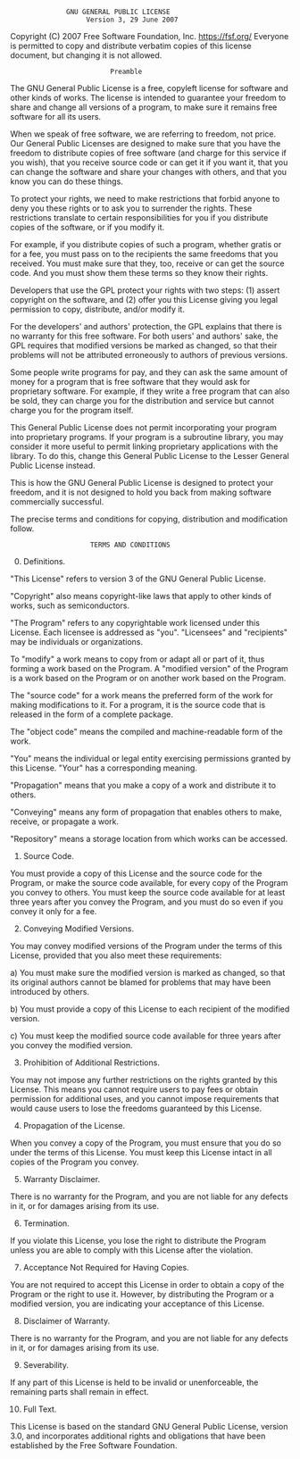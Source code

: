                   GNU GENERAL PUBLIC LICENSE
                       Version 3, 29 June 2007

 Copyright (C) 2007 Free Software Foundation, Inc. <https://fsf.org/>
 Everyone is permitted to copy and distribute verbatim copies
 of this license document, but changing it is not allowed.

                             Preamble

  The GNU General Public License is a free, copyleft license
for software and other kinds of works.  The license is intended
to guarantee your freedom to share and change all versions of a
program, to make sure it remains free software for all its users.

  When we speak of free software, we are referring to freedom, not
price.  Our General Public Licenses are designed to make sure that
you have the freedom to distribute copies of free software (and charge
for this service if you wish), that you receive source code or can get
it if you want it, that you can change the software and share your
changes with others, and that you know you can do these things.

  To protect your rights, we need to make restrictions that forbid
anyone to deny you these rights or to ask you to surrender the rights.
These restrictions translate to certain responsibilities for you if you
distribute copies of the software, or if you modify it.

  For example, if you distribute copies of such a program, whether
gratis or for a fee, you must pass on to the recipients the same
freedoms that you received.  You must make sure that they, too, receive
or can get the source code.  And you must show them these terms so they
know their rights.

  Developers that use the GPL protect your rights with two steps:
(1) assert copyright on the software, and (2) offer you this License
giving you legal permission to copy, distribute, and/or modify it.

  For the developers' and authors' protection, the GPL explains that
there is no warranty for this free software.  For both users' and
authors' sake, the GPL requires that modified versions be marked as
changed, so that their problems will not be attributed erroneously to
authors of previous versions.

  Some people write programs for pay, and they can ask the same amount
of money for a program that is free software that they would ask for
proprietary software.  For example, if they write a free program that
can also be sold, they can charge you for the distribution and service
but cannot charge you for the program itself.

  This General Public License does not permit incorporating your program
into proprietary programs.  If your program is a subroutine library,
you may consider it more useful to permit linking proprietary
applications with the library.  To do this, change this General Public
License to the Lesser General Public License instead.

  This is how the GNU General Public License is designed to protect
your freedom, and it is not designed to hold you back from making
software commercially successful.

  The precise terms and conditions for copying, distribution and
modification follow.

                        TERMS AND CONDITIONS

  0. Definitions.

  "This License" refers to version 3 of the GNU General Public License.

  "Copyright" also means copyright-like laws that apply to other
kinds of works, such as semiconductors.

  "The Program" refers to any copyrightable work licensed under
this License.  Each licensee is addressed as "you".  "Licensees" and
"recipients" may be individuals or organizations.

  To "modify" a work means to copy from or adapt all or part of it,
thus forming a work based on the Program.  A "modified version" of the
Program is a work based on the Program or on another work based on the
Program.

  The "source code" for a work means the preferred form of the work
for making modifications to it.  For a program, it is the source code
that is released in the form of a complete package.

  The "object code" means the compiled and machine-readable form of
the work.

  "You" means the individual or legal entity exercising permissions
granted by this License.  "Your" has a corresponding meaning.

  "Propagation" means that you make a copy of a work and distribute
it to others.

  "Conveying" means any form of propagation that enables others to
make, receive, or propagate a work.

  "Repository" means a storage location from which works can be
accessed.

  1. Source Code.

  You must provide a copy of this License and the source code for the
Program, or make the source code available, for every copy of the
Program you convey to others. You must keep the source code
available for at least three years after you convey the Program, and
you must do so even if you convey it only for a fee.

  2. Conveying Modified Versions.

  You may convey modified versions of the Program under the terms of
this License, provided that you also meet these requirements:

   a) You must make sure the modified version is marked as
   changed, so that its original authors cannot be blamed for
   problems that may have been introduced by others.

   b) You must provide a copy of this License to each recipient of
   the modified version.

   c) You must keep the modified source code available for three
   years after you convey the modified version.

  3. Prohibition of Additional Restrictions.

  You may not impose any further restrictions on the rights granted by
this License.  This means you cannot require users to pay fees or
obtain permission for additional uses, and you cannot impose
requirements that would cause users to lose the freedoms guaranteed
by this License.

  4. Propagation of the License.

  When you convey a copy of the Program, you must ensure that you do
so under the terms of this License.  You must keep this License intact
in all copies of the Program you convey.

  5. Warranty Disclaimer.

  There is no warranty for the Program, and you are not liable for
any defects in it, or for damages arising from its use.

  6. Termination.

  If you violate this License, you lose the right to distribute the
Program unless you are able to comply with this License after the
violation.

  7. Acceptance Not Required for Having Copies.

  You are not required to accept this License in order to obtain a
copy of the Program or the right to use it.  However, by
distributing the Program or a modified version, you are indicating your
acceptance of this License.

  8. Disclaimer of Warranty.

  There is no warranty for the Program, and you are not liable for
any defects in it, or for damages arising from its use.

  9. Severability.

  If any part of this License is held to be invalid or unenforceable,
the remaining parts shall remain in effect.

  10. Full Text.

  This License is based on the standard GNU General Public License,
version 3.0, and incorporates additional rights and obligations
that have been established by the Free Software Foundation.
